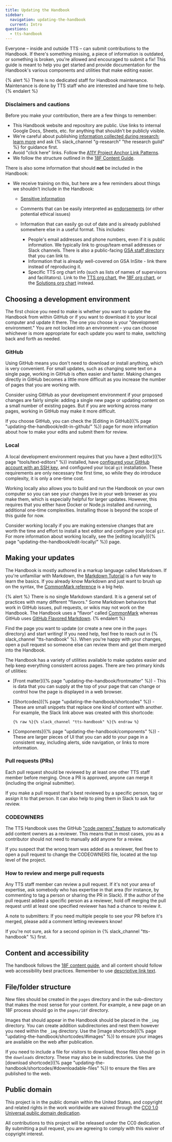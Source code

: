 ```yaml
---
title: Updating the Handbook
sidebar:
  navigation: updating-the-handbook
  current: Intro
questions:
  - tts-handbook
---
```


Everyone – inside and outside TTS – can submit contributions to the Handbook. If
there's something missing, a piece of information is outdated, or something is
broken, you're allowed and encouraged to submit a fix! This guide is meant to help you
get started and provide documentation for the Handbook's various components and
utilities that make editing easier.

{% alert %}
  There is no dedicated staff for Handbook maintenance. Maintenance is done by TTS staff who are interested and have time to help.
{% endalert %}

### Disclaimers and cautions

Before you make your contribution, there are a few things to remember:

- This Handbook website and repository are public. Use links to internal Google Docs, Sheets, etc. for
  anything that shouldn't be publicly visible.
- We're careful about publishing
  [information collected during research](https://handbook.tts.gsa.gov/research-guidelines/);
  [learn more](https://docs.google.com/document/d/1Xp4LxbW6cx61rXrsnnfIPCz6cglovHzZeEjCcnpIeaM/edit)
  and ask {% slack_channel "g-research" "the research guild" %} for guidance
  first.
- Avoid "click here" links. Follow the
  [A11Y Project Anchor Link Patterns](https://a11yproject.com/patterns/#anchors-links).
- We follow the structure outlined in the
  [18F Content Guide](https://content-guide.18f.gov/our-approach/structure-the-content/).

There is also some information that should **not** be included in the Handbook:

- We receive training on this, but here are a few reminders about things we shouldn't
  include in the Handbook:

  - [Sensitive information](https://handbook.tts.gsa.gov/sensitive-information/)
  - Comments that can be easily interpreted as
    [endorsements](https://www.oge.gov/web/oge.nsf/Use%20of%20Government%20Position%20and%20Resources/17593AE8B3A597C685257E96006364E4?opendocument)
    (or other potential ethical issues)

  - Information that can easily go out of date and is already published
    somewhere else in a useful format. This includes:

    - People's email addresses and phone numbers, even if it is public information. We typically link to group/team email addresses or Slack channels. There is also a public-facing
      [GSA staff directory](http://www.gsa.gov/portal/staffDirectory/searchStaffDirectory) that you can link to.
    - Information that is already well-covered on GSA InSite - link there
      instead of reproducing it.
    - Specific TTS org chart info (such as lists of names of supervisors and
      facilitators). Link to the
      [TTS org chart](https://handbook.tts.gsa.gov/tts-org-chart/), the
      [18F org chart](https://handbook.tts.gsa.gov/org-chart/), or the
      [Solutions org chart](https://handbook.tts.gsa.gov/opp-org-chart/)
      instead.

## Choosing a development environment

The first choice you need to make is whether you want to update the Handbook
from within GitHub or if you want to download it to your local computer and
update it there. The one you choose is your "development environment." You are
not locked into an environment – you can choose whichever is more appropriate
for each update you want to make, switching back and forth as needed.

### GitHub

Using GitHub means you don't need to download or install anything, which is very
convenient. For small updates, such as changing some text on a single page,
working in GitHub is often easier and faster. Making changes directly in GitHub
becomes a little more difficult as you increase the number of pages that you are
working with.

Consider using GitHub as your development environment if your proposed changes
are fairly simple: adding a single new page or updating content on a small
number of existing pages. But if you are working across many pages, working in
GitHub may make it more difficult.

If you choose GitHub, you can check the [Editing in
GitHub]({% page "updating-the-handbook/edit-in-github/" %}) page for more
information about how to make your edits and submit them for review.

### Local

A local development environment requires that you have a [text
editor]({% page "tools/text-editors" %}) installed, have
[configured your GitHub account with an SSH key](https://docs.github.com/en/authentication/connecting-to-github-with-ssh),
and configured your local `git` installation. These requirements are only
necessary the first time, so while they do introduce complexity, it is only a
one-time cost.

Working locally also allows you to build and run the Handbook on your own
computer so you can see your changes live in your web browser as you make them,
which is especially helpful for larger updates. However, this requires that you
either have Docker or Node.js installed and running, additional one-time
complexities. Installing those is beyond the scope of this guide for now.

Consider working locally if you are making extensive changes that are worth the
time and effort to install a text editor and configure your local `git`. For
more information about working locally, see the [editing
locally]({% page "updating-the-handbook/edit-locally/" %}) page.

## Making your updates

The Handbook is mostly authored in a markup language called Markdown. If you're
unfamiliar with Markdown, the
[Markdown Tutorial](https://www.markdowntutorial.com/) is a fun way to learn the
basics. If you already know Markdown and just want to brush up on the syntax,
the [CommonMark reference](https://commonmark.org/help/) is a big help.

{% alert %}
  There is no single Markdown standard. It is a general set of practices with many different "flavors." Some Markdown behaviors that work in GitHub issues, pull requests, or wikis may not work on the Handbook. The Handbook uses a "flavor" called [CommonMark](https://spec.commonmark.org/0.30/) whereas GitHub uses [GitHub Flavored Markdown](https://github.github.com/gfm/).
{% endalert %}

Find the page you want to update (or create a new one in the `pages` directory)
and start writing! If you need help, feel free to reach out in
{% slack_channel "tts-handbook" %}. When you're happy with your changes, open a
pull request so someone else can review them and get them merged into the
Handbook.

The Handbook has a variety of utilities available to make updates easier and
help keep everything consistent across pages. There are two primary kinds of
utilities:

- [Front matter]({% page "updating-the-handbook/frontmatter" %}) - This is data
  that you can supply at the top of your page that can change or control how the
  page is displayed in a web browser.

- [Shortcodes]({% page "updating-the-handbook/shortcodes" %}) - These are small
  snippets that replace one kind of content with another. For example, the Slack
  link above was created with this shortcode:
  ```
  {% raw %}{% slack_channel "tts-handbook" %}{% endraw %}
  ```
- [Components]({% page "updating-the-handbook/components" %}) - These are larger
  pieces of UI that you can add to your page in a consistent way, including
  alerts, side navigation, or links to more information.

### Pull requests (PRs)

Each pull request should be reviewed by at least one other TTS staff member
before merging. Once a PR is approved, anyone can merge it (including the
original submitter).

If you make a pull request that's best reviewed by a specific person, tag or
assign it to that person. It can also help to ping them in Slack to ask for
review.

### CODEOWNERS

The TTS Handbook uses the GitHub
["code owners" feature](https://docs.github.com/en/github/creating-cloning-and-archiving-repositories/creating-a-repository-on-github/about-code-owners)
to automatically add content owners as a reviewer. This means that in most
cases, you as a contributor should not need to manually add anyone for a review.

If you suspect that the wrong team was added as a reviewer, feel free to open a
pull request to change the CODEOWNERS file, located at the top level of the
project.

### How to review and merge pull requests

Any TTS staff member can review a pull request. If it's not your area of
expertise, ask somebody who has expertise in that area (for instance, by
commenting to tag a person or sharing the PR in Slack). If the author of the
pull request added a specific person as a reviewer, hold off merging the pull
request until at least one specified reviewer has had a chance to review it.

A note to submitters: If you need multiple people to see your PR before it's
merged, please add a comment letting reviewers know!

If you're not sure, ask for a second opinion in
{% slack_channel "tts-handbook" %} first.

## Content and accessibility

The handbook follows the [18F content guide](https://content-guide.18f.gov), and
all content should follow web accessibility best practices. Remember to use
[descriptive link text](https://content-guide.18f.gov/urls-and-filenames/#link-text).

## File/folder structure

New files should be created in the `pages` directory and in the sub-directory
that makes the most sense for your content. For example, a new page on an 18F
process should go in the `pages/18f` directory.

Images that should appear in the Handbook should be placed in the `_img`
directory. You can create addition subdirectories and nest them however you need
within the `_img` directory. Use the [image
shortcode]({% page "updating-the-handbook/shortcodes/#images" %}) to ensure your
images are available on the web after publication.

If you need to include a file for visitors to download, those files should go in
the `downloads` directory. These may also be in subdirectories. Use the
[download
shortcode]({% page "updating-the-handbook/shortcodes/#downloadable-files" %}) to
ensure the files are published to the web.

## Public domain

This project is in the public domain within the United States, and copyright and
related rights in the work worldwide are waived through the
[CC0 1.0 Universal public domain dedication](https://creativecommons.org/publicdomain/zero/1.0/).

All contributions to this project will be released under the CC0 dedication. By
submitting a pull request, you are agreeing to comply with this waiver of
copyright interest.
